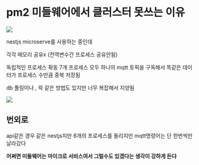 # pm2 미들웨어에서 클러스터 못쓰는 이유





![](C:\Users\jaewon\AppData\Roaming\marktext\images\2023-09-15-10-58-09-image.png)

nestjs microserve를 사용하는 중인데 

각각 메모리 공유x (전역변수간 프로세스 공유안됨)

독립적인 프로세스 확동 7개 프로세스 모두 하나의 mqtt 토픽을 구독해서 똑같은 데이터가 프로세스 수만큼 중복 저장됨

db 풀링이나 , 락 같은 방법도 있지만 너무 복잡해서 지양됨

![](C:\Users\jaewon\AppData\Roaming\marktext\images\2023-09-15-10-59-43-image.png)





## 번외로

api같은 경우 같은 nestjs지만 6개의 프로세스를 돌리지만 mqtt명령어는 단 한번씩만 날라갔다 

****어쩌면 미들웨어는 마이크로 서비스여서 그럴수도 있겠다는 생각이 강하게 든다****


